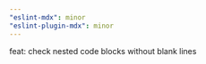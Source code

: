 ```yaml
---
"eslint-mdx": minor
"eslint-plugin-mdx": minor
---
```


feat: check nested code blocks without blank lines
